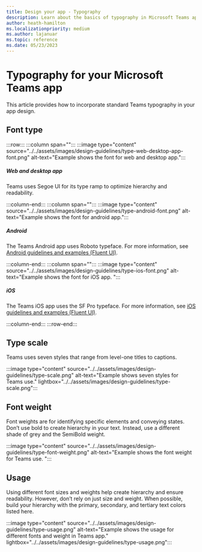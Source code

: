 ```yaml
---
title: Design your app - Typography
description: Learn about the basics of typography in Microsoft Teams app including type scale, font type, font weight in different Teams clients, and its usage.
author: heath-hamilton
ms.localizationpriority: medium
ms.author: lajanuar
ms.topic: reference
ms.date: 05/23/2023
---
```

# Typography for your Microsoft Teams app

This article provides how to incorporate standard Teams typography in your app design.

## Font type

:::row:::
   :::column span="":::
:::image type="content" source="../../assets/images/design-guidelines/type-web-desktop-app-font.png" alt-text="Example shows the font for web and desktop app.":::

##### Web and desktop app

Teams uses Segoe UI for its type ramp to optimize hierarchy and readability.​

   :::column-end:::
   :::column span="":::
:::image type="content" source="../../assets/images/design-guidelines/type-android-font.png" alt-text="Example shows the font for android app.":::

##### Android

The Teams Android app uses Roboto typeface. For more information, see [Android guidelines and examples (Fluent UI)](https://www.microsoft.com/design/fluent/#/android).

   :::column-end:::
   :::column span="":::
:::image type="content" source="../../assets/images/design-guidelines/type-ios-font.png" alt-text="Example shows the font for iOS app. ":::

##### iOS

The Teams iOS app uses the SF Pro typeface. For more information, see [iOS guidelines and examples (Fluent UI)](https://www.microsoft.com/design/fluent/#/ios).

   :::column-end:::
:::row-end:::

## Type scale

Teams uses seven styles that range from level-one titles to captions.

:::image type="content" source="../../assets/images/design-guidelines/type-scale.png" alt-text="Example shows seven styles for Teams use." lightbox="../../assets/images/design-guidelines/type-scale.png":::

## Font weight

Font weights are for identifying specific elements and conveying states. ​Don’t use bold to create hierarchy in your text. Instead, use a different shade of grey and the SemiBold weight.

:::image type="content" source="../../assets/images/design-guidelines/type-font-weight.png" alt-text="Example shows the font weight for Teams use. ":::

## Usage

Using different font sizes and weights help create hierarchy and ensure readability. However, don’t rely on just size and weight. When possible, build your hierarchy with the primary, secondary, and tertiary text colors listed here.

:::image type="content" source="../../assets/images/design-guidelines/type-usage.png" alt-text="Example shows the usage for different fonts and weight in Teams app." lightbox="../../assets/images/design-guidelines/type-usage.png":::
